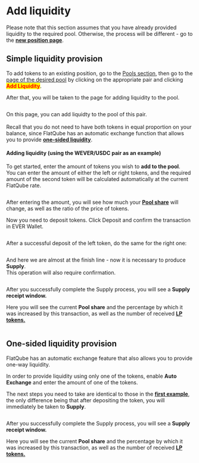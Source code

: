# Add liquidity

Please note that this section assumes that you have already provided liquidity to the required pool. Otherwise, the process will be different - go to the [**new position page**](create-new-position.md).

## Simple liquidity provision

To add tokens to an existing position, go to the [Pools section](../), then go to the [page of the desired pool](../interface/pool-page/) by clicking on the appropriate pair and clicking <mark style="color:red;">**Add Liquidity**</mark>.

After that, you will be taken to the page for adding liquidity to the pool.

<figure><img src="../../../.gitbook/assets/image (14).png" alt=""><figcaption></figcaption></figure>

On this page, you can add liquidty to the pool of this pair.\
\
Recall that you do not need to have both tokens in equal proportion on your balance, since FlatQube has an automatic exchange function that allows you to provide [**one-sided liquidity**](add-liquidity.md#one-sided-liquidity-provision).

#### Adding liquidity (using the WEVER/USDC pair as an example)

To get started, enter the amount of tokens you wish to **add to the pool**.\
You can enter the amount of either the left or right tokens, and the required amount of the second token will be calculated automatically at the current FlatQube rate.

<figure><img src="../../../.gitbook/assets/image (13).png" alt=""><figcaption></figcaption></figure>

After entering the amount, you will see how much your [**Pool share**](../pool-economics.md) will change, as well as the ratio of the price of tokens.

Now you need to deposit tokens. Click Deposit and confirm the transaction in EVER Wallet.

<figure><img src="../../../.gitbook/assets/image (16).png" alt=""><figcaption></figcaption></figure>

After a successful deposit of the left token, do the same for the right one:

<figure><img src="../../../.gitbook/assets/image (9).png" alt=""><figcaption></figcaption></figure>

And here we are almost at the finish line - now it is necessary to produce **Supply**.\
This operation will also require confirmation.

<figure><img src="../../../.gitbook/assets/image (20).png" alt=""><figcaption></figcaption></figure>

After you successfully complete the Supply process, you will see a **Supply receipt window.**

Here you will see the current **Pool share** and the percentage by which it was increased by this transaction, as well as the number of received [**LP tokens.**](calculate-the-amount-of-lp-tokens.md)

<figure><img src="../../../.gitbook/assets/image (1).png" alt=""><figcaption></figcaption></figure>

## One-sided liquidity provision

FlatQube has an automatic exchange feature that also allows you to provide one-way liquidity.

In order to provide liquidity using only one of the tokens, enable **Auto Exchange** and enter the amount of one of the tokens.

The next steps you need to take are identical to those in the [**first example**](add-liquidity.md#adding-liquidity-on-the-example-of-the-wever-usdc-pair), the only difference being that after depositing the token, you will immediately be taken to **Supply**.

<figure><img src="../../../.gitbook/assets/image (2).png" alt=""><figcaption></figcaption></figure>

After you successfully complete the Supply process, you will see a **Supply receipt window.**

Here you will see the current **Pool share** and the percentage by which it was increased by this transaction, as well as the number of received [**LP tokens.**](calculate-the-amount-of-lp-tokens.md)

<figure><img src="../../../.gitbook/assets/image (12).png" alt=""><figcaption></figcaption></figure>
